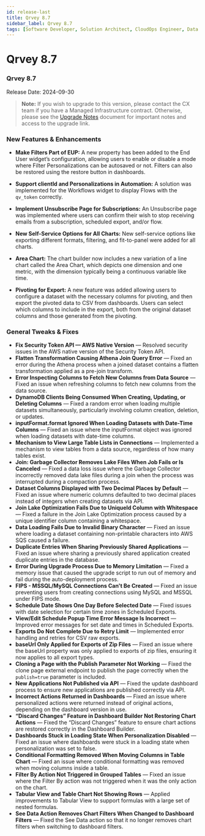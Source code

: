 ```yaml
---
id: release-last
title: Qrvey 8.7
sidebar_label: Qrvey 8.7
tags: [Software Developer, Solution Architect, CloudOps Engineer, Data Analyst]
---
```


# Qrvey 8.7

### Qrvey 8.7

Release Date: 2024-09-30

> **Note:** If you wish to upgrade to this version, please contact the CX team if you have a Managed Infrastructure contract. Otherwise, please see the [Upgrade Notes](../upgrade-notes) document for important notes and access to the upgrade link.

### New Features & Enhancements

- **Make Filters Part of EUP:** A new property has been added to the End User widget’s configuration, allowing users to enable or disable a mode where Filter Personalizations can be autosaved or not. Filters can also be restored using the restore button in dashboards.

- **Support clientId and Personalizations in Automation:** A solution was implemented for the Workflows widget to display Flows with the `qv_token` correctly.

- **Implement Unsubscribe Page for Subscriptions:** An Unsubscribe page was implemented where users can confirm their wish to stop receiving emails from a subscription, scheduled export, and/or flow.

- **New Self-Service Options for All Charts:** New self-service options like exporting different formats, filtering, and fit-to-panel were added for all charts.

- **Area Chart:** The chart builder now includes a new variation of a line chart called the Area Chart, which depicts one dimension and one metric, with the dimension typically being a continuous variable like time.

- **Pivoting for Export:** A new feature was added allowing users to configure a dataset with the necessary columns for pivoting, and then export the pivoted data to CSV from dashboards. Users can select which columns to include in the export, both from the original dataset columns and those generated from the pivoting.

<!-- 
**New Self-Service Options for All Charts** — When creating or editing a chart from the Chart Builder, it is now possible to configure whether the following options should be available for a chart: panel filtering, fit-to-panel, and exports (including the ability to control each export format individually).
**Area Chart** — We now offer single and multi-series Area Charts, which are variations of line charts. These depict one dimension and one metric, with the dimension typically being a continuous variable, such as time.
**Support for ClientId and Personalizations in Automation** — The Automation (Flows) widget now supports the `clientId` property, allowing flows to be saved per end user. Additionally, when this property is provided, users can choose to export either the original or personalized versions of dashboards, if the personalized version was created under the same `clientId`.

**Implement Unsubscribe Page for Subscriptions, Scheduled Exports, and Flows** — A new page has been implemented requiring users to confirm whenever they want to unsubscribe from any of their email exports.

**Pivoting for Exports** — This feature allows you to configure a dataset with the necessary columns for pivoting and then export the pivoted data to CSV from dashboards. Users can select which columns to include in the export, both from the original dataset columns and the columns generated by pivoting. Alternatively, datasets can be exported to CSV without applying pivoting. 
-->


### General Tweaks & Fixes

- **Fix Security Token API — AWS Native Version** — Resolved security issues in the AWS native version of the Security Token API.
- **Flatten Transformation Causing Athena Join Query Error** — Fixed an error during the Athena process when a joined dataset contains a flatten transformation applied as a pre-join transform.
- **Error Inspecting Columns to Fetch New Columns from Data Source** — Fixed an issue when refreshing columns to fetch new columns from the data source.
- **DynamoDB Clients Being Consumed When Creating, Updating, or Deleting Columns** — Fixed a random error when loading multiple datasets simultaneously, particularly involving column creation, deletion, or updates.
- **inputFormat.format Ignored When Loading Datasets with Date-Time Columns** — Fixed an issue where the inputFormat object was ignored when loading datasets with date-time columns.
- **Mechanism to View Large Table Lists in Connections** — Implemented a mechanism to view tables from a data source, regardless of how many tables exist.
- **Join: Garbage Collector Removes Lake Files When Job Fails or Is Canceled** — Fixed a data loss issue where the Garbage Collector incorrectly removed data lake files during a join when the process was interrupted during a compaction process.
- **Dataset Columns Displayed with Two Decimal Places by Default** — Fixed an issue where numeric columns defaulted to two decimal places instead of integers when creating datasets via API.
- **Join Lake Optimization Fails Due to UniqueId Column with Whitespace** — Fixed a failure in the Join Lake Optimization process caused by a unique identifier column containing a whitespace.
- **Data Loading Fails Due to Invalid Binary Character** — Fixed an issue where loading a dataset containing non-printable characters into AWS SQS caused a failure.
- **Duplicate Entries When Sharing Previously Shared Applications** — Fixed an issue where sharing a previously shared application created duplicate entries in the database.
- **Error During Upgrade Process Due to Memory Limitation** — Fixed a memory issue that caused the upgrade script to run out of memory and fail during the auto-deployment process.
- **FIPS - MSSQL/MySQL Connections Can't Be Created** — Fixed an issue preventing users from creating connections using MySQL and MSSQL under FIPS mode.
- **Schedule Date Shows One Day Before Selected Date** — Fixed issues with date selection for certain time zones in Scheduled Exports.
- **View/Edit Schedule Popup Time Error Message Is Incorrect** — Improved error messages for set date and times in Scheduled Exports.
- **Exports Do Not Complete Due to Retry Limit** — Implemented error handling and retries for CSV raw exports.
- **baseUrl Only Applied for Exports of Zip Files** — Fixed an issue where the baseUrl property was only applied to exports of zip files, ensuring it now applies to all export types.
- **Cloning a Page with the Publish Parameter Not Working** — Fixed the clone page external endpoint to publish the page correctly when the `publish=true` parameter is included.
- **New Applications Not Published via API** — Fixed the update dashboard process to ensure new applications are published correctly via API.
- **Incorrect Actions Returned in Dashboards** — Fixed an issue where personalized actions were returned instead of original actions, depending on the dashboard version in use.
- **“Discard Changes” Feature in Dashboard Builder Not Restoring Chart Actions** — Fixed the “Discard Changes” feature to ensure chart actions are restored correctly in the Dashboard Builder.
- **Dashboards Stuck in Loading State When Personalization Disabled** — Fixed an issue where dashboards were stuck in a loading state when personalization was set to false.
- **Conditional Formatting Removed When Moving Columns in Table Chart** — Fixed an issue where conditional formatting was removed when moving columns inside a table.
- **Filter By Action Not Triggered in Grouped Tables** — Fixed an issue where the Filter By action was not triggered when it was the only action on the chart.
- **Tabular View and Table Chart Not Showing Rows** — Applied improvements to Tabular View to support formulas with a large set of nested formulas.
- **See Data Action Removes Chart Filters When Changed to Dashboard Filters** — Fixed the See Data action so that it no longer removes chart filters when switching to dashboard filters.


<!-- 
- **Security Enhancements for Token Generation** — This release addresses security vulnerabilities in the `/devapi/v4/core/login/token` endpoint by enforcing user ID requirements for token generation, preventing unauthorized access to Admin endpoints and restricted applications, and invalidating previously created tokens.

- **Dataset Join Error with Flatten Transformations** — Fixed issue when joining datasets where one source has a flatten transformation applied on paths that overlap (e.g., `forms.primary_forms.department` and `forms.primary_forms.department_assigned_to`), causing Athena to throw a `HIVE_BAD_DATA` error due to a data type mismatch, which prevents the join operation from completing successfully.

- **Column Type Validation on Reload** — Resolved a problem where manually changing a column type from `NUMERIC` to `TEXT` in a dataset and applying changes caused the system to fail with a `"ValidationError: oldColumnType is not allowed"` ensuring successful reload and correct column type assignment.

- **DynamoDB Connection Limit and CORS Errors** — Resolved issues where opening multiple simultaneous connections to DynamoDB caused 502 Bad Gateway errors and where large workflows with millions of executions resulted in CORS errors, ensuring stable operation during high-volume dataset loads and chart rendering.

- **Input Format Not Being Set for Datasets** — Resolved an issue where the input format was not being set when creating datasets from databases (e.g., MySQL, Postgres) via UI or API, restoring the ability for users to specify input formats as required.

- **Implemented Pagination and Scrolling for Database Tables in Connections** — Added functionality allowing users to paginate or scroll through tables when selecting from a database connection, ensuring visibility of any number of tables with 20 tables displayed per page, along with search capabilities across all pages.
- **Data Loss Issue During Join Process with Compaction** — Resolved an issue where a data lake was mistakenly removed from S3 when a join process was interrupted (failed or cancelled) during compaction, preventing future sync failures by ensuring data is retained in such cases.
- **Numeric Columns Defaulting to 2 Decimal Points** — Resolved an issue where numeric columns in datasets created via API defaulted to 2 decimal points when inputFormat and outputFormat properties were not specified, ensuring that numeric columns default to 0 decimal points in such cases.
- **JLO Failing Due to Whitespace in Unique ID Column** — Resolved an issue where the join optimization process (JLO) failed when a column used as a unique identifier contained a whitespace, preventing the process from completing successfully.
- **Non-Printable Characters in CSV Files Causing Dataset Load Failures** — Resolved an issue where loading a dataset with a CSV file containing non-printable characters (e.g., `#xFFFF`) into AWS SQS resulted in an error, ensuring that such characters are handled correctly without causing the dataset load to fail.
- **Duplicate App Sharing Entries in DynamoDB** — Resolved an issue where the UI allowed applications to be shared with the same user multiple times, creating duplicate entries in the `manualqastgGroups` DynamoDB table and causing Lambda timeouts, by preventing duplicate sharing and logging.
- **Memory Issue During QrveyAnswers Upgrade Script** — Resolved an issue where an upgrade script for QrveyAnswers (webform responses) ran out of memory when processing large datasets (e.g., 110K records) during an upgrade from version 7.8 to 8.4, ensuring the script completes successfully without system downtime.
- **Column Type Background Style Inconsistency** — Resolved an issue where the background style of the column type in the Dataset page appeared differently compared to the Demo environment, ensuring consistent styling across environments.
- **Issue with Column Type Validation on Dataset Reload** — Resolved an issue where reloading a dataset after manually changing column types resulted in a "ValidationError:
- **OpenID Login Issue with Microsoft Configuration** — Requesting assistance from DevOps to configure OpenID with Microsoft using the provided URL (`https://manualqastg.qrvey.com/app/index.html`). After entering credentials and resetting the password, the login process fails with the error message: “ExpressionAttributeValues must not be empty,” preventing successful login.
- **Implemented Pagination and Scrolling for Database Tables in Connections** — Added functionality allowing users to paginate or scroll through tables when selecting from a database connection, ensuring visibility of any number of tables with 20 tables displayed per page, along with search capabilities across all pages.
- **Data Sync Error Reporting in Activity Log** — Resolved an issue where data syncs using datasets as sources did not run if a source was in the loading state, and the error was only logged in CloudWatch. The error message now appears in the dataset activity log, providing better visibility to users.
- **Node.js Vulnerability Fixed** — Resolved security issue in the Node.js library.
- **Time Zone Date Selection in Scheduled Exports** — Resolved issues with date selection for specific time zones in scheduled exports.
- **Improved Error Messaging for Date and Time in Scheduled Exports** — Enhanced error messages for clarity when setting date and time in scheduled exports.
- **Error Handling and Retry Mechanism for CSV Exports** — Implemented error handling and retries for raw CSV exports to improve stability.
- **BaseUrl Application Across All Exports Fixed** — Ensured the baseUrl property is correctly applied to all export types.
- **Clone Page External Endpoint with Publish Parameter** — The clone page endpoint now publishes correctly when the publish=true parameter is included.
- **Dashboard Update Process to Prevent Failures** — Addressed issues in the dashboard update process to ensure it does not fail and publishes new applications correctly.
- **Personalized and Original Actions Based on Dashboard Version** — Resolved issues so personalized or original actions are returned correctly depending on the dashboard version.
- **"Discard Changes" in Dashboard Builder for Chart Actions** — The “Discard Changes” feature now correctly restores chart actions when applied.
- **Dashboards Stuck in Loading State with Personalization Disabled** — Resolved issues where dashboards were stuck in a loading state when personalization was set to false.
- **Conditional Formatting in Tables** — Resolved an issue where conditional formatting was removed when columns inside a table were moved.
- **Filter By Action in Grouped Tables** — Addressed an issue where the Filter By action was not triggered when it was the only action on the chart.
- **Improved Support for Large Nested Formulas in Tabular View** — Enhanced the tabular view to support formulas with a large set of nested formulas.
- **"See Data" Action to Retain Chart Filters** — The See Data action no longer removes chart filters. 
-->
